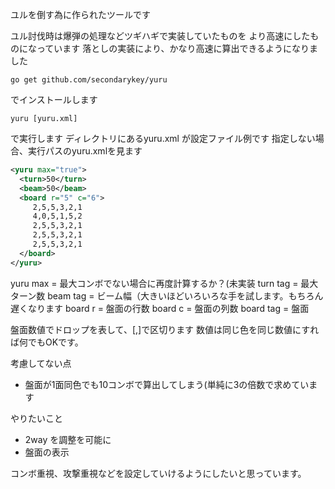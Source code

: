 ユルを倒す為に作られたツールです

ユル討伐時は爆弾の処理などツギハギで実装していたものを
より高速にしたものになっています
落としの実装により、かなり高速に算出できるようになりました


    go get github.com/secondarykey/yuru

でインストールします

    yuru [yuru.xml]

で実行します
ディレクトリにあるyuru.xml が設定ファイル例です
指定しない場合、実行パスのyuru.xmlを見ます


```xml
<yuru max="true">
  <turn>50</turn>                                                             
  <beam>50</beam>
  <board r="5" c="6">
     2,5,5,3,2,1
     4,0,5,1,5,2
     2,5,5,3,2,1
     2,5,5,3,2,1
     2,5,5,3,2,1
  </board>
</yuru>
```

yuru max  = 最大コンボでない場合に再度計算するか？(未実装
turn tag  = 最大ターン数
beam tag  = ビーム幅（大きいほどいろいろな手を試します。もちろん遅くなります
board r   = 盤面の行数
board c   = 盤面の列数
board tag = 盤面

盤面数値でドロップを表して、[,]で区切ります
数値は同じ色を同じ数値にすれば何でもOKです。


考慮してない点

- 盤面が1面同色でも10コンボで算出してしまう(単純に3の倍数で求めています

やりたいこと

- 2way を調整を可能に
- 盤面の表示

コンボ重視、攻撃重視などを設定していけるようにしたいと思っています。
